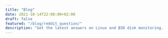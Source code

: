 ```yaml
---
title: "Blog"
date: 2021-10-14T22:00:00+02:00
draft: false
featured: "/blog/reddit_question/"
description: "Get the latest answers on Linux and BSD disk monitoring. Learn how to prevent server downtime."
---
```

